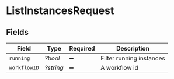 # ListInstancesRequest


## Fields

| Field                    | Type                     | Required                 | Description              |
| ------------------------ | ------------------------ | ------------------------ | ------------------------ |
| `running`                | *?bool*                  | :heavy_minus_sign:       | Filter running instances |
| `workflowID`             | *?string*                | :heavy_minus_sign:       | A workflow id            |